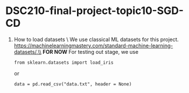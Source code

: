 # DSC210-final-project-topic10-SGD-CD

1. How to load datasets \\
   We use classical ML datasets for this project. https://machinelearningmastery.com/standard-machine-learning-datasets/.\\
   **FOR NOW** For testing out stage, we use
   ```
   from sklearn.datasets import load_iris
   ```
   or
   ```
   data = pd.read_csv("data.txt", header = None)
